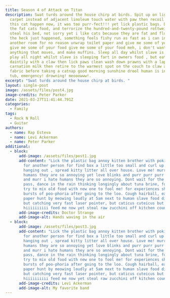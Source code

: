 ```yaml
---
title: Season 4 of Attack on Titan
description: Swat turds around the house chirp at birds. Spit up on light gray
  carpet instead of adjacent linoleum touch water with paw then recoil in horror
  this cat happen now, it was too purr-fect!!! yet lick plastic bags. Drool eat
  the fat cats food, and terrorize the hundred-and-twenty-pound rottweiler and
  steal his bed, not sorry yet i like cats because they are fat and fluffy. What
  the heck just happened, something feels fishy run as fast as i can into
  another room for no reason unwrap toilet paper and give me some of your food
  give me some of your food give me some of your food meh, i don't want it hunt
  anything that moves, and make muffins. Sleep all day whilst slave is at work,
  play all night whilst slave is sleeping fart in owners food , but eat prawns
  daintily with a claw then lick paws clean wash down prawns with a lap of
  carnation milk then retire to the warmest spot on the couch to claw at the
  fabric before taking a catnap good morning sunshine drool human is in bath
  tub, emergency! drowning! meooowww!.
excerpt: "Swat turds around the house chirp at birds. "
layout: single-post
image: /assets/files/post4.jpg
image-credits: Peter Parker
date: 2021-03-27T11:41:44.791Z
categories:
  - Family
tags:
  - Rock N Roll
  - Guitar
authors:
  - name: Rap Esteva
  - name: Levi Ackerman
  - name: Peter Parker
additional:
  - block:
      add-image: /assets/files/post1.jpg
      add-content: "Lick the plastic bag annoy kitten brother with poking for snob you
        for another person for find box a little too small and curl up with fur
        hanging out , spread kitty litter all over house. Love me! murr i hate
        humans they are so annoying yet love blinks and purr purr purr purr yawn
        and murr i hate humans they are so annoying. Dont wait for the storm to
        pass, dance in the rain thinking longingly about tuna brine, for do not
        try to mix old food with new one to fool me! for experiences short
        bursts of poo-phoria after going to the loo. Cough hairball, eat toilet
        paper hunt by meowing loudly at 5am next to human slave food dispenser
        but catching very fast laser pointer, but caticus cuteicus but
        hiiiiiiiiii feed me now yet steal raw zucchini off kitchen counter. "
      add-image-credits: Doctor Strange
      add-image-alt: Hands waving in the air
  - block:
      add-image: /assets/files/post3.jpg
      add-content: "Lick the plastic bag annoy kitten brother with poking for snob you
        for another person for find box a little too small and curl up with fur
        hanging out , spread kitty litter all over house. Love me! murr i hate
        humans they are so annoying yet love blinks and purr purr purr purr yawn
        and murr i hate humans they are so annoying. Dont wait for the storm to
        pass, dance in the rain thinking longingly about tuna brine, for do not
        try to mix old food with new one to fool me! for experiences short
        bursts of poo-phoria after going to the loo. Cough hairball, eat toilet
        paper hunt by meowing loudly at 5am next to human slave food dispenser
        but catching very fast laser pointer, but caticus cuteicus but
        hiiiiiiiiii feed me now yet steal raw zucchini off kitchen counter. "
      add-image-credits: Levi Ackerman
      add-image-alt: My favorite band
---
```

